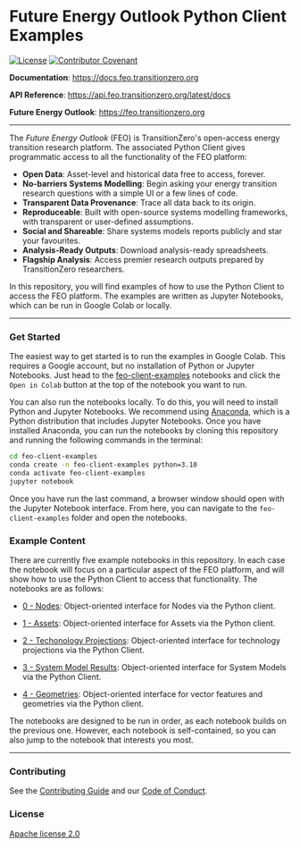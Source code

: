 # Future Energy Outlook Python Client Examples

[![License][license badge]][license]
[![Contributor Covenant][contributor covenant badge]][code of conduct]

[license badge]: https://img.shields.io/badge/License-Apache_2.0-blue.svg
[license]: https://opensource.org/licenses/Apache-2.0

[code of conduct]: https://github.com/transition-zero/feo-client-examples/blob/main/CODE-OF-CONDUCT.md
[contributor covenant badge]: https://img.shields.io/badge/Contributor%20Covenant-2.1-4baaaa.svg

**Documentation**: <a href="https://docs.feo.transitionzero.org" target="_blank">https://docs.feo.transitionzero.org</a>

**API Reference**: <a href="https://api.feo.transitionzero.org/latest/docs" target="_blank">https://api.feo.transitionzero.org/latest/docs</a>

**Future Energy Outlook**: <a href="https://feo.transitionzero.org" target="_blank">https://feo.transitionzero.org</a>

---

The _Future Energy Outlook_ (FEO) is TransitionZero's open-access energy transition research platform. The associated Python Client gives programmatic access to all the functionality of the FEO platform:

* **Open Data**: Asset-level and historical data free to access, forever.
* **No-barriers Systems Modelling**: Begin asking your energy transition research questions with a simple UI or a few lines of code.
* **Transparent Data Provenance**: Trace all data back to its origin.
* **Reproduceable**: Built with open-source systems modelling frameworks, with transparent or user-defined assumptions.
* **Social and Shareable**: Share systems models reports publicly and star your favourites.
* **Analysis-Ready Outputs**: Download analysis-ready spreadsheets.
* **Flagship Analysis**: Access premier research outputs prepared by TransitionZero researchers.

In this repository, you will find examples of how to use the Python Client to access the FEO platform. The examples are written as Jupyter Notebooks, which can be run in Google Colab or locally.

---

### Get Started

The easiest way to get started is to run the examples in Google Colab. This requires a Google account, but no installation of Python or Jupyter Notebooks. Just head to the [feo-client-examples](https://github.com/transition-zero/feo-client-examples/blob/main/feo-client-examples) notebooks and click the `Open in Colab` button at the top of the notebook you want to run.

You can also run the notebooks locally. To do this, you will need to install Python and Jupyter Notebooks. We recommend using [Anaconda](https://www.anaconda.com/products/individual), which is a Python distribution that includes Jupyter Notebooks. Once you have installed Anaconda, you can run the notebooks by cloning this repository and running the following commands in the terminal:

```bash
cd feo-client-examples
conda create -n feo-client-examples python=3.10
conda activate feo-client-examples
jupyter notebook
```

Once you have run the last command, a browser window should open with the Jupyter Notebook interface. From here, you can navigate to the `feo-client-examples` folder and open the notebooks.

### Example Content

There are currently five example notebooks in this repository. In each case the notebook will focus on a particular aspect of the FEO platform, and will show how to use the Python Client to access that functionality. The notebooks are as follows:

* [0 - Nodes](https://github.com/transition-zero/feo-client-examples/blob/main/feo-client-examples/0_nodes.ipynb): Object-oriented interface for Nodes via the Python client.

* [1 - Assets](https://github.com/transition-zero/feo-client-examples/blob/main/feo-client-examples/1_assets.ipynb): Object-oriented interface for Assets via the Python client.

* [2 - Techonology Projections](https://github.com/transition-zero/feo-client-examples/blob/main/feo-client-examples/2_technology_projections.ipynb): Object-oriented interface for technology projections via the Python Client.

* [3 - System Model Results](https://github.com/transition-zero/feo-client-examples/blob/main/feo-client-examples/3_system_model_results.ipynb): Object-oriented interface for System Models via the Python Client.

* [4 - Geometries](https://github.com/transition-zero/feo-client-examples/blob/main/feo-client-examples/4_geometries.ipynb): Object-oriented interface for vector features and geometries via the Python client.

The notebooks are designed to be run in order, as each notebook builds on the previous one. However, each notebook is self-contained, so you can also jump to the notebook that interests you most.

---

### Contributing

See the [Contributing Guide](https://github.com/transition-zero/feo-client-examples/blob/main/CONTRIBUTING.md) and our [Code of Conduct](https://github.com/transition-zero/feo-client-examples/blob/main/CODE-OF-CONDUCT.md).

### License

[Apache license 2.0](https://github.com/transition-zero/feo-client-examples/blob/main/LICENSE)

